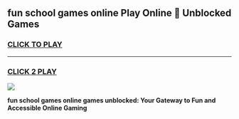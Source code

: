 
## fun school games online Play Online 👋 Unblocked Games
<h3>
<a href="https://news.freeplayer.one?title=fun_school_games_online&ref=17GH">CLICK TO PLAY</a></h3>
<hr>

<h3>
<a href="https://news.freeplayer.one?title=fun_school_games_online&ref=17GH">CLICK 2 PLAY</a>
  
</h3>

<a href="https://news.freeplayer.one?title=fun_school_games_online&ref=17GH/"><img src="https://clearcache.store/games.png"></a>


**fun school games online games unblocked: Your Gateway to Fun and Accessible Online Gaming**
